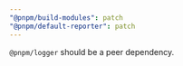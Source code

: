 ```yaml
---
"@pnpm/build-modules": patch
"@pnpm/default-reporter": patch
---
```


`@pnpm/logger` should be a peer dependency.
